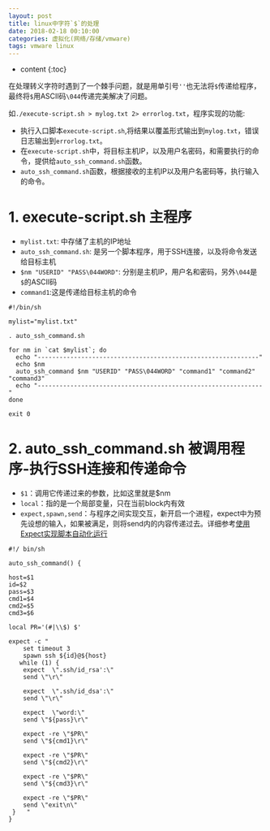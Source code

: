 ```yaml
---
layout: post
title: linux中字符`$`的处理
date: 2018-02-18 00:10:00
categories: 虚拟化(网络/存储/vmware)
tags: vmware linux
---
```

* content
{:toc}

在处理转义字符时遇到了一个棘手问题，就是用单引号`''`也无法将`$`传递给程序，最终将`$`用ASCII码`\044`传递完美解决了问题。

如`./execute-script.sh > mylog.txt 2> errorlog.txt`，程序实现的功能:
- 执行入口脚本`execute-script.sh`,将结果以覆盖形式输出到`mylog.txt`，错误日志输出到`errorlog.txt`。
- 在`execute-script.sh`中，将目标主机IP，以及用户名密码，和需要执行的命令，提供给`auto_ssh_command.sh`函数。
- `auto_ssh_command.sh`函数，根据接收的主机IP以及用户名密码等，执行输入的命令。


# 1. execute-script.sh 主程序

- `mylist.txt`: 中存储了主机的IP地址
- `auto_ssh_command.sh`: 是另一个脚本程序，用于SSH连接，以及将命令发送给目标主机
- `$nm "USERID" "PASS\044WORD"`: 分别是主机IP，用户名和密码，另外`\044`是`$`的ASCII码
- `command1`:这是传递给目标主机的命令

```
#!/bin/sh

mylist="mylist.txt"

. auto_ssh_command.sh

for nm in `cat $mylist`; do
  echo "-------------------------------------------------------------"
  echo $nm
  auto_ssh_command $nm "USERID" "PASS\044WORD" "command1" "command2" "command3"
  echo "--------------------------------------------------------------"
done

exit 0

```

# 2. auto_ssh_command.sh 被调用程序-执行SSH连接和传递命令

- `$1`：调用它传递过来的参数，比如这里就是$nm
- `local`：指的是一个局部变量，只在当前block内有效
- `expect,spawn,send`：与程序之间实现交互，新开启一个进程，expect中为预先设想的输入，如果被满足，则将send内的内容传递过去。详细参考[使用Expect实现脚本自动化运行]()

```
#!/ bin/sh

auto_ssh_command() {

host=$1
id=$2
pass=$3
cmd1=$4
cmd2=$5
cmd3=$6

local PR='(#|\\$) $'

expect -c "
    set timeout 3
    spawn ssh ${id}@${host}
   while (1) {
    expect  \".ssh/id_rsa':\"
    send \"\r\"

    expect  \".ssh/id_dsa':\"
    send \"\r\"

    expect  \"word:\"
    send \"${pass}\r\"

    expect -re \"$PR\"
    send \"${cmd1}\r\"

    expect -re \"$PR\"
    send \"${cmd2}\r\"

    expect -re \"$PR\"
    send \"${cmd3}\r\"

    expect -re \"$PR\"
    send \"exit\n\"
 }   "
}

```
